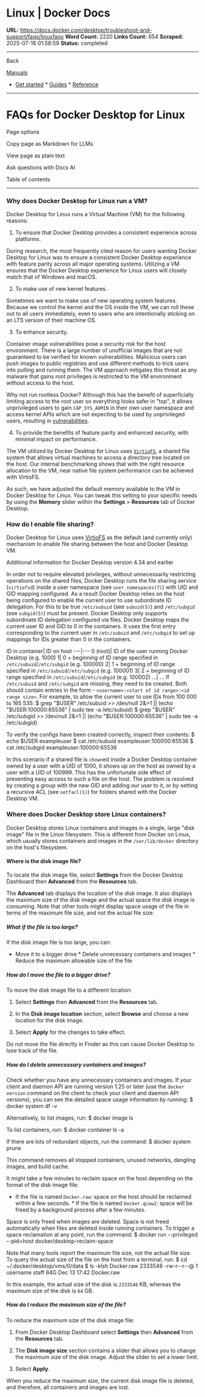 # Linux | Docker Docs

**URL:** https://docs.docker.com/desktop/troubleshoot-and-support/faqs/linuxfaqs
**Word Count:** 2220
**Links Count:** 654
**Scraped:** 2025-07-16 01:58:59
**Status:** completed

---

Back

[Manuals](https://docs.docker.com/manuals/)

  * [Get started](https://docs.docker.com/get-started/)   * [Guides](https://docs.docker.com/guides/)   * [Reference](https://docs.docker.com/reference/)

* * *

# FAQs for Docker Desktop for Linux

Page options

Copy page as Markdown for LLMs

View page as plain text

Ask questions with Docs AI

Table of contents

* * *

### Why does Docker Desktop for Linux run a VM?

Docker Desktop for Linux runs a Virtual Machine \(VM\) for the following reasons:

  1. To ensure that Docker Desktop provides a consistent experience across platforms.

During research, the most frequently cited reason for users wanting Docker Desktop for Linux was to ensure a consistent Docker Desktop experience with feature parity across all major operating systems. Utilizing a VM ensures that the Docker Desktop experience for Linux users will closely match that of Windows and macOS.

  2. To make use of new kernel features.

Sometimes we want to make use of new operating system features. Because we control the kernel and the OS inside the VM, we can roll these out to all users immediately, even to users who are intentionally sticking on an LTS version of their machine OS.

  3. To enhance security.

Container image vulnerabilities pose a security risk for the host environment. There is a large number of unofficial images that are not guaranteed to be verified for known vulnerabilities. Malicious users can push images to public registries and use different methods to trick users into pulling and running them. The VM approach mitigates this threat as any malware that gains root privileges is restricted to the VM environment without access to the host.

Why not run rootless Docker? Although this has the benefit of superficially limiting access to the root user so everything looks safer in "top", it allows unprivileged users to gain `CAP_SYS_ADMIN` in their own user namespace and access kernel APIs which are not expecting to be used by unprivileged users, resulting in [vulnerabilities](https://www.openwall.com/lists/oss-security/2022/01/18/7).

  4. To provide the benefits of feature parity and enhanced security, with minimal impact on performance.

The VM utilized by Docker Desktop for Linux uses [`VirtioFS`](https://virtio-fs.gitlab.io), a shared file system that allows virtual machines to access a directory tree located on the host. Our internal benchmarking shows that with the right resource allocation to the VM, near native file system performance can be achieved with VirtioFS.

As such, we have adjusted the default memory available to the VM in Docker Desktop for Linux. You can tweak this setting to your specific needs by using the **Memory** slider within the **Settings** > **Resources** tab of Docker Desktop.

### How do I enable file sharing?

Docker Desktop for Linux uses [VirtioFS](https://virtio-fs.gitlab.io/) as the default \(and currently only\) mechanism to enable file sharing between the host and Docker Desktop VM.

Additional information for Docker Desktop version 4.34 and earlier

In order not to require elevated privileges, without unnecessarily restricting operations on the shared files, Docker Desktop runs the file sharing service \(`virtiofsd`\) inside a user namespace \(see `user_namespaces(7)`\) with UID and GID mapping configured. As a result Docker Desktop relies on the host being configured to enable the current user to use subordinate ID delegation. For this to be true `/etc/subuid` \(see `subuid(5)`\) and `/etc/subgid` \(see `subgid(5)`\) must be present. Docker Desktop only supports subordinate ID delegation configured via files. Docker Desktop maps the current user ID and GID to 0 in the containers. It uses the first entry corresponding to the current user in `/etc/subuid` and `/etc/subgid` to set up mappings for IDs greater than 0 in the containers.

ID in container| ID on host   ---|---   0 \(root\)| ID of the user running Docker Desktop \(e.g. 1000\)   1| 0 + beginning of ID range specified in `/etc/subuid`/`/etc/subgid` \(e.g. 100000\)   2| 1 + beginning of ID range specified in `/etc/subuid`/`/etc/subgid` \(e.g. 100001\)   3| 2 + beginning of ID range specified in `/etc/subuid`/`/etc/subgid` \(e.g. 100002\)   ...| ...      If `/etc/subuid` and `/etc/subgid` are missing, they need to be created. Both should contain entries in the form - `<username>:<start of id range>:<id range size>`. For example, to allow the current user to use IDs from 100 000 to 165 535:               $ grep "$USER" /etc/subuid >> /dev/null 2&>1 || (echo "$USER:100000:65536" | sudo tee -a /etc/subuid)     $ grep "$USER" /etc/subgid >> /dev/null 2&>1 || (echo "$USER:100000:65536" | sudo tee -a /etc/subgid)     

To verify the configs have been created correctly, inspect their contents:               $ echo $USER     exampleuser     $ cat /etc/subuid     exampleuser:100000:65536     $ cat /etc/subgid     exampleuser:100000:65536     

In this scenario if a shared file is `chown`ed inside a Docker Desktop container owned by a user with a UID of 1000, it shows up on the host as owned by a user with a UID of 100999. This has the unfortunate side effect of preventing easy access to such a file on the host. The problem is resolved by creating a group with the new GID and adding our user to it, or by setting a recursive ACL \(see `setfacl(1)`\) for folders shared with the Docker Desktop VM.

### Where does Docker Desktop store Linux containers?

Docker Desktop stores Linux containers and images in a single, large "disk image" file in the Linux filesystem. This is different from Docker on Linux, which usually stores containers and images in the `/var/lib/docker` directory on the host's filesystem.

#### Where is the disk image file?

To locate the disk image file, select **Settings** from the Docker Desktop Dashboard then **Advanced** from the **Resources** tab.

The **Advanced** tab displays the location of the disk image. It also displays the maximum size of the disk image and the actual space the disk image is consuming. Note that other tools might display space usage of the file in terms of the maximum file size, and not the actual file size.

##### What if the file is too large?

If the disk image file is too large, you can:

  * Move it to a bigger drive   * Delete unnecessary containers and images   * Reduce the maximum allowable size of the file

##### How do I move the file to a bigger drive?

To move the disk image file to a different location:

  1. Select **Settings** then **Advanced** from the **Resources** tab.

  2. In the **Disk image location** section, select **Browse** and choose a new location for the disk image.

  3. Select **Apply** for the changes to take effect.

Do not move the file directly in Finder as this can cause Docker Desktop to lose track of the file.

##### How do I delete unnecessary containers and images?

Check whether you have any unnecessary containers and images. If your client and daemon API are running version 1.25 or later \(use the `docker version` command on the client to check your client and daemon API versions\), you can see the detailed space usage information by running:               $ docker system df -v     

Alternatively, to list images, run:               $ docker image ls     

To list containers, run:               $ docker container ls -a     

If there are lots of redundant objects, run the command:               $ docker system prune     

This command removes all stopped containers, unused networks, dangling images, and build cache.

It might take a few minutes to reclaim space on the host depending on the format of the disk image file:

  * If the file is named `Docker.raw`: space on the host should be reclaimed within a few seconds.   * If the file is named `Docker.qcow2`: space will be freed by a background process after a few minutes.

Space is only freed when images are deleted. Space is not freed automatically when files are deleted inside running containers. To trigger a space reclamation at any point, run the command:               $ docker run --privileged --pid=host docker/desktop-reclaim-space     

Note that many tools report the maximum file size, not the actual file size. To query the actual size of the file on the host from a terminal, run:               $ cd ~/.docker/desktop/vms/0/data     $ ls -klsh Docker.raw     2333548 -rw-r--r--@ 1 username  staff    64G Dec 13 17:42 Docker.raw     

In this example, the actual size of the disk is `2333548` KB, whereas the maximum size of the disk is `64` GB.

##### How do I reduce the maximum size of the file?

To reduce the maximum size of the disk image file:

  1. From Docker Desktop Dashboard select **Settings** then **Advanced** from the **Resources** tab.

  2. The **Disk image size** section contains a slider that allows you to change the maximum size of the disk image. Adjust the slider to set a lower limit.

  3. Select **Apply**.

When you reduce the maximum size, the current disk image file is deleted, and therefore, all containers and images are lost.